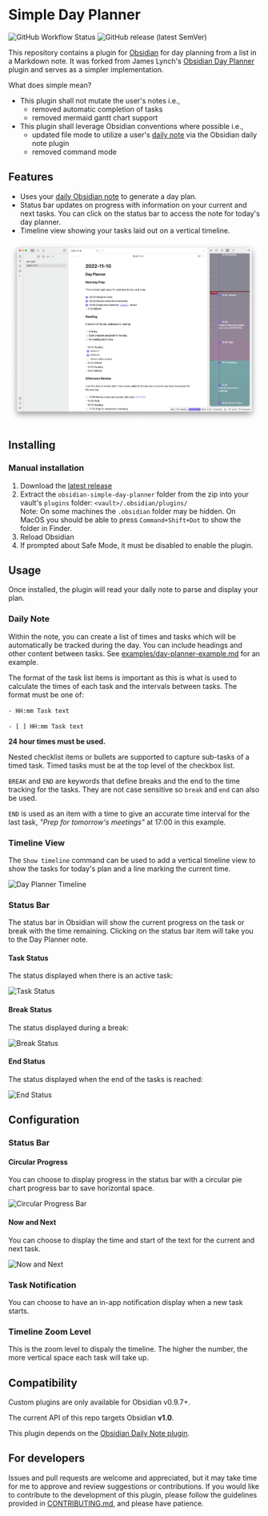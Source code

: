 # Simple Day Planner

![GitHub Workflow Status](https://img.shields.io/github/workflow/status/jdbeightol/obsidian-simple-day-planner/test?logo=github&style=for-the-badge) ![GitHub release (latest SemVer)](https://img.shields.io/github/v/release/jdbeightol/obsidian-simple-day-planner?style=for-the-badge&sort=semver)

This repository contains a plugin for [Obsidian](https://obsidian.md/) for day planning from a list in a Markdown note.  It was forked from James Lynch's [Obsidian Day Planner](https://github.com/lynchjames/obsidian-day-planner) plugin and serves as a simpler implementation.

What does simple mean?
- This plugin shall not mutate the user's notes i.e.,
    - removed automatic completion of tasks
    - removed mermaid gantt chart support
- This plugin shall leverage Obsidian conventions where possible i.e.,
    - updated file mode to utilize a user's [daily note][daily-note] via the Obsidian daily note plugin
    - removed command mode

## Features

- Uses your [daily Obsidian note][daily-note] to generate a day plan.
- Status bar updates on progress with information on your current and next tasks. You can click on the status bar to access the note for today's day planner.
- Timeline view showing your tasks laid out on a vertical timeline.

![Day Planner Demo Image](https://raw.githubusercontent.com/jdbeightol/obsidian-simple-day-planner/main/images/day-planner-note-preview.png)

## Installing

### Manual installation

1. Download the [latest release](https://github.com/jdbeightol/obsidian-simple-day-planner/releases/latest)
1. Extract the `obsidian-simple-day-planner` folder from the zip into your vault's `plugins` folder: `<vault>/.obsidian/plugins/`  
Note: On some machines the `.obsidian` folder may be hidden. On MacOS you should be able to press `Command+Shift+Dot` to show the folder in Finder.
1. Reload Obsidian
1. If prompted about Safe Mode, it must be disabled to enable the plugin.

## Usage

Once installed, the plugin will read your daily note to parse and display your plan.

### Daily Note

Within the note, you can create a list of times and tasks which will be automatically be tracked during the day. You can include headings and other content between tasks.  See [examples/day-planner-example.md](examples/day-planner-example.md) for an example.

The format of the task list items is important as this is what is used to calculate the times of each task and the intervals between tasks. The format must be one of:

 ```- HH:mm Task text```
 
 ```- [ ] HH:mm Task text```
 
 **24 hour times must be used.** 

 Nested checklist items or bullets are supported to capture sub-tasks of a timed task. Timed tasks must be at the top level of the checkbox list.

 `BREAK` and `END` are keywords that define breaks and the end to the time tracking for the tasks. They are not case sensitive so `break` and `end` can also be used.

 `END` is used as an item with a time to give an accurate time interval for the last task, *"Prep for tomorrow's meetings"* at 17:00 in this example.

### Timeline View

The `Show timeline` command can be used to add a vertical timeline view to show the tasks for today's plan and a line marking the current time.

![Day Planner Timeline](https://raw.githubusercontent.com/jdbeightol/obsidian-simple-day-planner/main/images/day-planner-timeline.png)

### Status Bar

The status bar in Obsidian will show the current progress on the task or break with the time remaining. Clicking on the status bar item will take you to the Day Planner note.

#### Task Status

The status displayed when there is an active task:

![Task Status](https://raw.githubusercontent.com/jdbeightol/obsidian-simple-day-planner/main/images/task-status.png)

#### Break Status

The status displayed during a break:

![Break Status](https://raw.githubusercontent.com/jdbeightol/obsidian-simple-day-planner/main/images/break-status.png)

#### End Status

The status displayed when the end of the tasks is reached:

![End Status](https://raw.githubusercontent.com/jdbeightol/obsidian-simple-day-planner/main/images/end-status.png)

## Configuration

### Status Bar

#### Circular Progress

You can choose to display progress in the status bar with a circular pie chart progress bar to save horizontal space.

![Circular Progress Bar](https://raw.githubusercontent.com/jdbeightol/obsidian-simple-day-planner/main/images/circular-progress.png)

#### Now and Next

You can choose to display the time and start of the text for the current and next task.

![Now and Next](https://raw.githubusercontent.com/jdbeightol/obsidian-simple-day-planner/main/images/now-and-next.png)

### Task Notification

You can choose to have an in-app notification display when a new task starts.

### Timeline Zoom Level

This is the zoom level to dispaly the timeline. The higher the number, the more vertical space each task will take up.

## Compatibility

Custom plugins are only available for Obsidian v0.9.7+.

The current API of this repo targets Obsidian **v1.0**.

This plugin depends on the [Obsidian Daily Note plugin][daily-note].

## For developers

Issues and pull requests are welcome and appreciated, but it may take time for me to approve and review suggestions or contributions.  If you would like to contribute to the development of this plugin, please follow the guidelines provided in [CONTRIBUTING.md](CONTRIBUTING.md), and please have patience.

[daily-note]: https://help.obsidian.md/Plugins/Daily+notes
